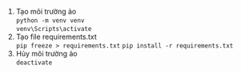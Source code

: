 1. Tạo môi trường ảo  
`python -m venv venv`  
`venv\Scripts\activate`  
2. Tạo file requirements.txt  
`pip freeze > requirements.txt`
`pip install -r requirements.txt`
3. Hủy môi trường ảo  
`deactivate`
